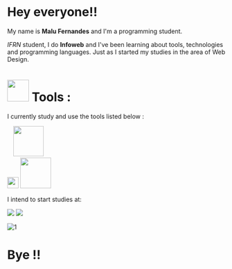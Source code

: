# Hey everyone!!

My name is **Malu Fernandes** and I'm a programming student. <img src="https://tenor.com/view/vanellope-ralph-disney-hello-bye-gif-13517870.gif" width=10px>  

_IFRN_ student, I do **Infoweb** and I've been learning about tools, technologies and programming languages. Just as I started my studies in the area of ​​Web Design.

# <img src="https://tenor.com/view/httyd-how-to-train-your-dragon-toothless-night-fury-cute-gif-16850781.gif" width=50px> Tools :
I currently study and use the tools listed below : 

<img src="https://img.shields.io/badge/HTML5-E34F26?style=for-the-badge&logo=html5&logoColor=white" width=10px > <img src="https://img.shields.io/badge/CSS3-1572B6?style=for-the-badge&logo=css3&logoColor=white" width=70px> <img src="https://img.shields.io/badge/Figma-F24E1E?style=for-the-badge&logo=figma&logoColor=white" width=10px>  
<img src="https://img.shields.io/badge/JavaScript-F7DF1E?style=for-the-badge&logo=javascript&logoColor=black" height=26px> <img src="https://img.shields.io/badge/Java-ED8B00?style=for-the-badge&logo=java&logoColor=white" width=71px> <img src="https://img.shields.io/badge/React-20232A?style=for-the-badge&logo=react&logoColor=61DAFB" width=10px> 

I intend to start studies at:

<img src="https://img.shields.io/badge/Node.js-339933?style=for-the-badge&logo=nodedotjs&logoColor=white"> <img src="https://img.shields.io/badge/Laravel-FF2D20?style=for-the-badge&logo=laravel&logoColor=white"> <img src="https://img.shields.io/badge/Python-3776AB?style=for-the-badge&logo=python&logoColor=white" width=10px>

![1](https://github-readme-stats.vercel.app/api/top-langs/?username=malufernandes&theme=blue-green)

# Bye !!  <img src="https://tenor.com/view/mandalorian-baby-yoda-star-wars-cute-hello-gif-19912277.gif" width=10px>

